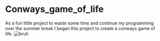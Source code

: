 # Conways_game_of_life
As a fun little project to waste some time and continue my programming over the summer break I began this project to create a conways game of life.
![bruh](gif.gif)

